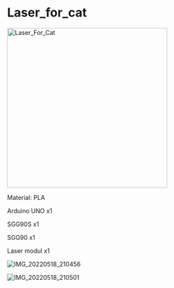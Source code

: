 # Laser_for_cat

<img width="372" alt="Laser_For_Cat" src="https://user-images.githubusercontent.com/61897393/169114587-1a7e5fc6-ca31-42e4-93e9-a6f50503b8fc.png">

Material: PLA

Arduino UNO x1

SGG90S x1

SGG90 x1

Laser modul x1

![IMG_20220518_210456](https://user-images.githubusercontent.com/61897393/169113420-2dc8c787-8a71-4380-9fb6-4af6b1894f32.jpg)

![IMG_20220518_210501](https://user-images.githubusercontent.com/61897393/169113443-eaad6821-a16d-44a6-a4bc-4496eb373ffc.jpg)
